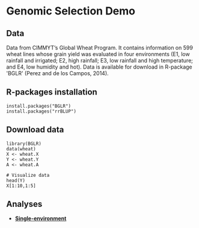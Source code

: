 # Genomic Selection Demo

## Data
Data from CIMMYT’s Global Wheat Program. It contains information on 599 wheat lines whose grain
yield was evaluated in four environments (E1, low rainfall and
irrigated; E2, high rainfall; E3, low rainfall and high temperature;
and E4, low humidity and hot). 
Data is available for download in R-package 'BGLR' (Perez and de los Campos, 2014).

## R-packages installation
```
install.packages("BGLR")
install.packages("rrBLUP")
```

## Download data
```
library(BGLR)
data(wheat)
X <- wheat.X
Y <- wheat.Y
A <- wheat.A

# Visualize data
head(Y)
X[1:10,1:5]
```

## Analyses
* **[Single-environment](https://github.com/gdlc/STT465/blob/master/HW3.md)**



